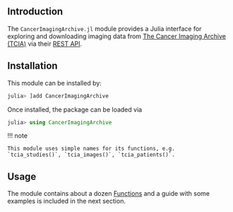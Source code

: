## Introduction

The `CancerImagingArchive.jl` module provides a Julia interface for exploring and downloading imaging data from [The Cancer Imaging Archive (TCIA)](https://www.cancerimagingarchive.net/) via their [REST API](https://wiki.cancerimagingarchive.net/display/Public/TCIA+Programmatic+Interface+%28REST+API%29+Usage+Guide).

## Installation

This module can be installed by:
```julia
julia> ]add CancerImagingArchive
```
Once installed, the package can be loaded via
```julia
julia> using CancerImagingArchive
```

!!! note

    This module uses simple names for its functions, e.g. `tcia_studies()`, `tcia_images()`, `tcia_patients()`.

## Usage

The module contains about a dozen [Functions](@ref) and a guide with some examples is included in the next section.
